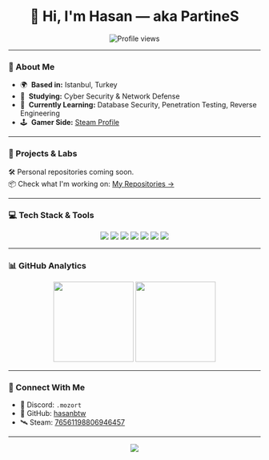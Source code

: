 <h1 align="center">🌌 Hi, I'm Hasan — aka PartineS </h1>

<p align="center">
  <img src="https://komarev.com/ghpvc/?username=PartineS&style=flat-square&label=VISITORS&color=0d92ff" alt="Profile views" />
</p>

---

### 🧬 About Me

- 🌍 &nbsp;**Based in:** Istanbul, Turkey  
- 🔭 &nbsp;**Studying:** Cyber Security & Network Defense  
- 🧠 &nbsp;**Currently Learning:** Database Security, Penetration Testing, Reverse Engineering  
- 🕹️ &nbsp;**Gamer Side:** [Steam Profile](https://steamcommunity.com/profiles/76561198806946457/)

---

### 🧪 Projects & Labs

🛠️ Personal repositories coming soon.  
📦 Check what I'm working on: [My Repositories →](https://github.com/PartineS?tab=repositories)

---

### 💻 Tech Stack & Tools

<p align="center">
  <img src="https://img.shields.io/badge/C-0d92ff?style=for-the-badge&logo=c&logoColor=white"/>
  <img src="https://img.shields.io/badge/C++-004482?style=for-the-badge&logo=c%2B%2B&logoColor=white"/>
  <img src="https://img.shields.io/badge/C%23-68217A?style=for-the-badge&logo=c-sharp&logoColor=white"/>
  <img src="https://img.shields.io/badge/Python-0d92ff?style=for-the-badge&logo=python&logoColor=white"/>
  <img src="https://img.shields.io/badge/JavaScript-1f1f1f?style=for-the-badge&logo=javascript&logoColor=f7df1e"/>
  <img src="https://img.shields.io/badge/Linux-111111?style=for-the-badge&logo=linux&logoColor=FCC624"/>
  <img src="https://img.shields.io/badge/MySQL-00758F?style=for-the-badge&logo=mysql&logoColor=white"/>
</p>

---

### 📊 GitHub Analytics

<p align="center">
  <img src="https://github-readme-stats.vercel.app/api?username=PartineS&show_icons=true&theme=blueberry&hide=contribs&border_radius=10" height="160"/>
  <img src="https://github-readme-stats.vercel.app/api/top-langs/?username=PartineS&layout=compact&theme=blueberry&border_radius=10" height="160"/>
</p>

---

### 📡 Connect With Me

- 💬 Discord: `.mozort`  
- 🧭 GitHub: [hasanbtw](https://github.com/hasanbtw)  
- 🛰️ Steam: [76561198806946457](https://steamcommunity.com/profiles/76561198806946457/)  

---

<p align="center">
  <img src="https://capsule-render.vercel.app/api?type=waving&color=0d92ff&height=100&section=footer"/>
</p>
